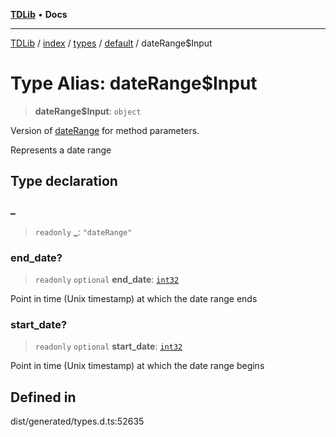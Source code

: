 [**TDLib**](../../../../../../README.md) • **Docs**

***

[TDLib](../../../../../../modules.md) / [index](../../../../../README.md) / [types](../../../README.md) / [default](../README.md) / dateRange$Input

# Type Alias: dateRange$Input

> **dateRange$Input**: `object`

Version of [dateRange](dateRange.md) for method parameters.

Represents a date range

## Type declaration

### \_

> `readonly` **\_**: `"dateRange"`

### end\_date?

> `readonly` `optional` **end\_date**: [`int32`](int32.md)

Point in time (Unix timestamp) at which the date range ends

### start\_date?

> `readonly` `optional` **start\_date**: [`int32`](int32.md)

Point in time (Unix timestamp) at which the date range begins

## Defined in

dist/generated/types.d.ts:52635
